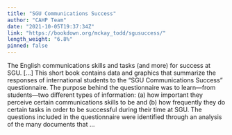 ```yaml
---
title: "SGU Communications Success"
author: "CAHP Team"
date: "2021-10-05T19:37:34Z"
link: "https://bookdown.org/mckay_todd/sgusuccess/"
length_weight: "6.8%"
pinned: false
---
```


The English communications skills and tasks (and more) for success at SGU. [...] This short book contains data and graphics that summarize the responses of
international students to the “SGU Communications Success” questionnaire. The
purpose behind the questionnaire was to learn—from students—two different
types of information: (a) how important they perceive certain communications
skills to be and (b) how frequently they do certain tasks in order to be
successful during their time at SGU. The questions included in the questionnaire
were identified through an analysis of the many documents that ...

